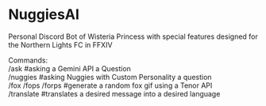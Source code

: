 # NuggiesAI
Personal Discord Bot of Wisteria Princess with special features designed for the Northern Lights FC in FFXIV

Commands: \
/ask #asking a Gemini API a Question \
/nuggies #asking Nuggies with Custom Personality a question \
/fox /fops /forps #generate a random fox gif using a Tenor API \
/translate #translates a desired message into a desired language
